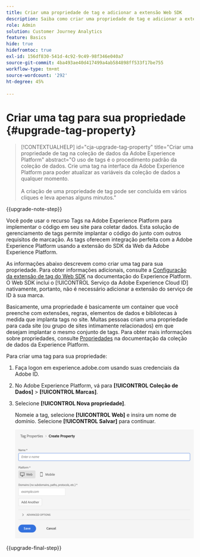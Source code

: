 ```yaml
---
title: Criar uma propriedade de tag e adicionar a extensão Web SDK
description: Saiba como criar uma propriedade de tag e adicionar a extensão Web SDK
role: Admin
solution: Customer Journey Analytics
feature: Basics
hide: true
hidefromtoc: true
exl-id: 156df830-541d-4c92-9c49-98f346e040a7
source-git-commit: 4ba493ae40d417499a4ab584898ff533f17be755
workflow-type: tm+mt
source-wordcount: '292'
ht-degree: 45%

---
```


# Criar uma tag para sua propriedade {#upgrade-tag-property}

<!-- markdownlint-disable MD034 -->

>[!CONTEXTUALHELP]
>id="cja-upgrade-tag-property"
>title="Criar uma propriedade de tag na coleção de dados da Adobe Experience Platform"
>abstract="O uso de tags é o procedimento padrão da coleção de dados. Crie uma tag na interface da Adobe Experience Platform para poder atualizar as variáveis da coleção de dados a qualquer momento.<br><br>A criação de uma propriedade de tag pode ser concluída em vários cliques e leva apenas alguns minutos."

<!-- markdownlint-enable MD034 -->

{{upgrade-note-step}}

Você pode usar o recurso Tags na Adobe Experience Platform para implementar o código em seu site para coletar dados. Esta solução de gerenciamento de tags permite implantar o código do junto com outros requisitos de marcação. As tags oferecem integração perfeita com a Adobe Experience Platform usando a extensão do SDK da Web da Adobe Experience Platform.

As informações abaixo descrevem como criar uma tag para sua propriedade. Para obter informações adicionais, consulte a [Configuração da extensão de tag do Web SDK](https://experienceleague.adobe.com/en/docs/experience-platform/tags/extensions/client/web-sdk/web-sdk-extension-configuration) na documentação do Experience Platform. O Web SDK inclui o [!UICONTROL Serviço da Adobe Experience Cloud ID] nativamente, portanto, não é necessário adicionar a extensão do serviço de ID à sua marca.

Basicamente, uma propriedade é basicamente um container que você preenche com extensões, regras, elementos de dados e bibliotecas à medida que implanta tags no site. Muitas pessoas criam uma propriedade para cada site (ou grupo de sites intimamente relacionados) em que desejam implantar o mesmo conjunto de tags. Para obter mais informações sobre propriedades, consulte [Propriedades](https://experienceleague.adobe.com/en/docs/experience-platform/tags/admin/companies-and-properties) na documentação da coleção de dados da Experience Platform.

Para criar uma tag para sua propriedade:

1. Faça logon em experience.adobe.com usando suas credenciais da Adobe ID.

1. No Adobe Experience Platform, vá para **[!UICONTROL Coleção de Dados]** > **[!UICONTROL Marcas]**.

1. Selecione **[!UICONTROL Nova propriedade]**.

   Nomeie a tag, selecione **[!UICONTROL Web]** e insira um nome de domínio. Selecione **[!UICONTROL Salvar]** para continuar.

   ![Criar uma propriedade da ](assets/create-property.png)

{{upgrade-final-step}}
